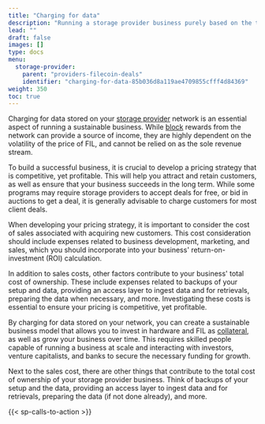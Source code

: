 ```yaml
---
title: "Charging for data"
description: "Running a storage provider business purely based on the tokenomics of the network (block rewards) is extremely dependent on the volatility of the price of the token (FIL)."
lead: ""
draft: false
images: []
type: docs
menu:
  storage-provider:
    parent: "providers-filecoin-deals"
    identifier: "charging-for-data-85b036d8a119ae4709855cfff4d84369"
weight: 350
toc: true
---
```


Charging for data stored on your [storage provider](https://docs.filecoin.io/reference/general/glossary/#storage-provider) network is an essential aspect of running a sustainable business. While [block](https://docs.filecoin.io/reference/general/glossary/#block) rewards from the network can provide a source of income, they are highly dependent on the volatility of the price of FIL, and cannot be relied on as the sole revenue stream.

To build a successful business, it is crucial to develop a pricing strategy that is competitive, yet profitable. This will help you attract and retain customers, as well as ensure that your business succeeds in the long term. While some programs may require storage providers to accept deals for free, or bid in auctions to get a deal, it is generally advisable to charge customers for most client deals.

When developing your pricing strategy, it is important to consider the cost of sales associated with acquiring new customers. This cost consideration should include expenses related to business development, marketing, and sales, which you should incorporate into your business' return-on-investment (ROI) calculation.

In addition to sales costs, other factors contribute to your business' total cost of ownership. These include expenses related to backups of your setup and data, providing an access layer to ingest data and for retrievals, preparing the data when necessary, and more. Investigating these costs is essential to ensure your pricing is competitive, yet profitable.

By charging for data stored on your network, you can create a sustainable business model that allows you to invest in hardware and FIL as [collateral](https://docs.filecoin.io/reference/general/glossary/#collateral), as well as grow your business over time. This requires skilled people capable of running a business at scale and interacting with investors, venture capitalists, and banks to secure the necessary funding for growth.

Next to the sales cost, there are other things that contribute to the total cost of ownership of your storage provider business. Think of backups of your setup and the data, providing an access layer to ingest data and for retrievals, preparing the data (if not done already), and more.

{{< sp-calls-to-action >}}
